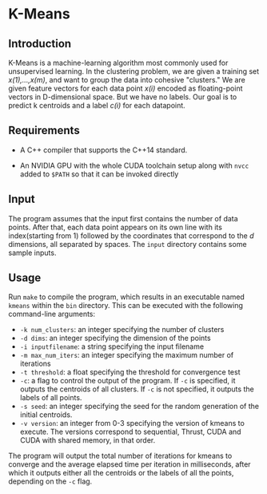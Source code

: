 # K-Means

## Introduction

K-Means is a machine-learning algorithm most commonly used for unsupervised learning. In the clustering problem, we are given a training set *x(1),...,x(m)*, and want to group the data into cohesive "clusters." We are given feature vectors for each data point *x(i)* encoded as floating-point vectors in D-dimensional space. But we have no labels. Our goal is to predict k centroids and a label *c(i)* for each datapoint.

## Requirements

- A C++ compiler that supports the C++14 standard.

- An NVIDIA GPU with the whole CUDA toolchain setup along with `nvcc` added to `$PATH` so that it can be invoked directly

## Input

The program assumes that the input first contains the number of data points. After that, each data point appears on its own line with its index(starting from 1) followed by the coordinates that correspond to the *d* dimensions, all separated by spaces. The `input` directory contains some sample inputs.

## Usage

Run `make` to compile the program, which results in an executable named `kmeans` within the `bin` directory. This can be executed with the following command-line arguments:

- `-k num_clusters`: an integer specifying the number of clusters
- `-d dims`: an integer specifying the dimension of the points
- `-i inputfilename`: a string specifying the input filename
- `-m max_num_iters`: an integer specifying the maximum number of iterations
- `-t threshold`: a float specifying the threshold for convergence test
- `-c`: a flag to control the output of the program. If `-c` is specified, it outputs the centroids of all clusters. If `-c` is not specified, it outputs the labels of all points.
- `-s seed`: an integer specifying the seed for the random generation of the initial centroids.
- `-v version`: an integer from 0-3 specifying the version of kmeans to execute. The versions correspond to sequential, Thrust, CUDA and CUDA with shared memory, in that order.

The program will output the total number of iterations for kmeans to converge and the average elapsed time per iteration in milliseconds, after which it outputs either all the centroids or the labels of all the points, depending on the `-c` flag.